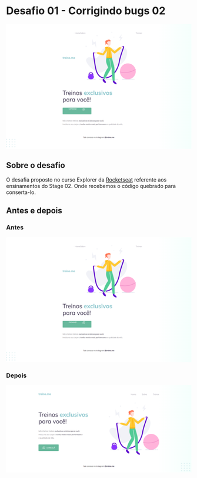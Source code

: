 # Desafio 01 - Corrigindo bugs 02
<img src="./images/screenshot.png"/>

## Sobre o desafio
O desafia proposto no curso Explorer da [Rocketseat](https://www.rocketseat.com.br/) referente aos ensinamentos do Stage 02. Onde recebemos o código quebrado para conserta-lo.

## Antes e depois
### Antes
  <img src="./images/screenshot.png"/>
  
### Depois
  <img src="./images/screenshot2.png"/>